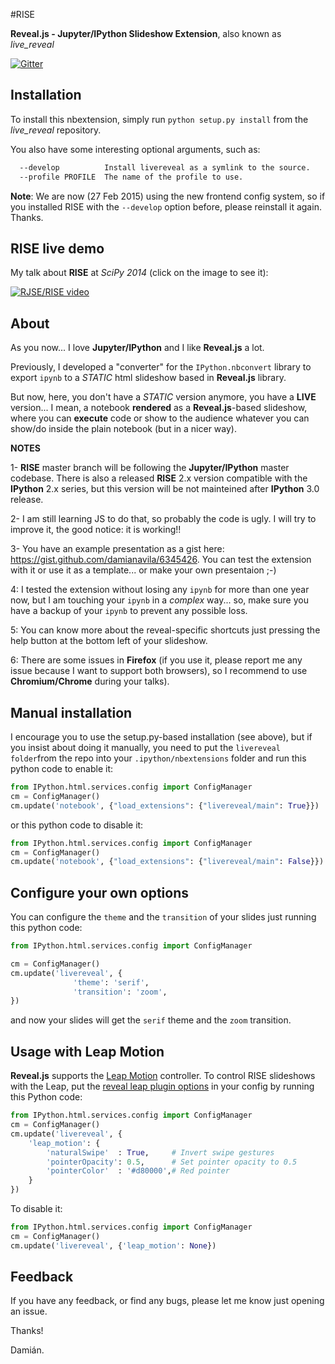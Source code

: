 #RISE

**Reveal.js - Jupyter/IPython Slideshow Extension**, also known as *live_reveal*

[![Gitter](https://badges.gitter.im/Join%20Chat.svg)](https://gitter.im/damianavila/RISE)

## Installation

To install this nbextension, simply run ``python setup.py install`` from the
*live_reveal* repository.

You also have some interesting optional arguments, such as:

```bash
  --develop          Install livereveal as a symlink to the source.
  --profile PROFILE  The name of the profile to use.
```

**Note**: We are now (27 Feb 2015) using the new frontend config system, so if
you installed RISE with the ``--develop`` option before, please reinstall it
again. Thanks.

## RISE live demo

My talk about **RISE** at *SciPy 2014* (click on the image to see it):

[![RJSE/RISE video](http://img.youtube.com/vi/sZBKruEh0jI/0.jpg)](https://www.youtube.com/watch?v=sZBKruEh0jI)

## About

As you now... I love **Jupyter/IPython** and I like **Reveal.js** a lot.

Previously, I developed a "converter" for the `IPython.nbconvert` library to
export `ipynb` to a *STATIC* html slideshow based in **Reveal.js** library.

But now, here, you don't have a *STATIC* version anymore, you have a **LIVE**
version... I mean, a notebook **rendered** as a **Reveal.js**-based slideshow,
where you can **execute** code or show to the audience whatever you can show/do
inside the plain notebook (but in a nicer way).

**NOTES**

1- **RISE** master branch will be following the **Jupyter/IPython** master codebase.
There is also a released **RISE** 2.x version compatible with the **IPython** 2.x
series, but this version will be not mainteined after **IPython** 3.0 release.

2- I am still learning JS to do that, so probably the code is ugly. I will try
to improve it, the good notice: it is working!!

3- You have an example presentation as a gist here:
https://gist.github.com/damianavila/6345426. You can test the extension with it
or use it as a template... or make your own presentaion ;-)

4: I tested the extension without losing any `ipynb` for more than one year now,
but I am touching your `ipynb` in a *complex* way... so, make sure you have a
backup of your `ipynb` to prevent any possible loss.

5: You can know more about the reveal-specific shortcuts just pressing the help
button at the bottom left of your slideshow.
 
6: There are some issues in **Firefox** (if you use it, please report me any issue
because I want to support both browsers), so I recommend to use **Chromium/Chrome**
during your talks).

## Manual installation

I encourage you to use the setup.py-based installation (see above), but if you
insist about doing it manually, you need to put the `livereveal folder`from the
repo into your `.ipython/nbextensions` folder and run this python code to enable
it:

```python
from IPython.html.services.config import ConfigManager
cm = ConfigManager()
cm.update('notebook', {"load_extensions": {"livereveal/main": True}})
```
or this python code to disable it:

```python
from IPython.html.services.config import ConfigManager
cm = ConfigManager()
cm.update('notebook', {"load_extensions": {"livereveal/main": False}})
```

## Configure your own options

You can configure the `theme` and the `transition` of your slides just running
this python code:

```python
from IPython.html.services.config import ConfigManager

cm = ConfigManager()
cm.update('livereveal', {
              'theme': 'serif',
              'transition': 'zoom',
})
```

and now your slides will get the `serif` theme and the `zoom` transition.

## Usage with Leap Motion

**Reveal.js** supports the [Leap Motion](leapmotion.com) controller.
To control RISE slideshows with the Leap, put the
[reveal leap plugin options](https://github.com/hakimel/reveal.js#leap-motion)
in your config by running this Python code:

```python
from IPython.html.services.config import ConfigManager
cm = ConfigManager()
cm.update('livereveal', {
    'leap_motion': {
        'naturalSwipe'  : True,     # Invert swipe gestures
        'pointerOpacity': 0.5,      # Set pointer opacity to 0.5
        'pointerColor'  : '#d80000',# Red pointer
    }
})
```

To disable it:

```python
from IPython.html.services.config import ConfigManager
cm = ConfigManager()
cm.update('livereveal', {'leap_motion': None})
```

## Feedback

If you have any feedback, or find any bugs, please let me know just opening
an issue.

Thanks!

Damián.
